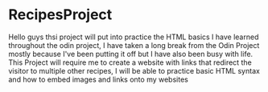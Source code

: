 # RecipesProject
Hello guys
thsi project will put into practice the HTML basics I have learned throughout the odin project, I have taken a long break from the Odin Project mostly because I've been putting it off but I have also been busy with life.
This Project will require me to create a website with links that redirect the visitor to multiple other recipes, I will be able to practice basic HTML syntax and how to embed images and links onto my websites